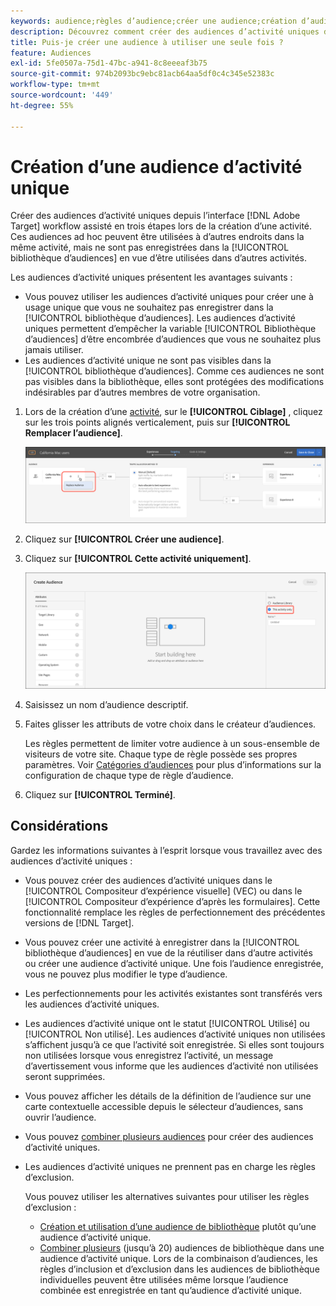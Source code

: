 ```yaml
---
keywords: audience;règles d’audience;créer une audience;création d’audience;activité unique;ad hoc
description: Découvrez comment créer des audiences d’activité uniques dans Adobe [!DNL Target] qui sont destinés à une utilisation unique.
title: Puis-je créer une audience à utiliser une seule fois ?
feature: Audiences
exl-id: 5fe0507a-75d1-47bc-a941-8c8eeeaf3b75
source-git-commit: 974b2093bc9ebc81acb64aa5df0c4c345e52383c
workflow-type: tm+mt
source-wordcount: '449'
ht-degree: 55%

---
```


# Création d’une audience d’activité unique

Créer des audiences d’activité uniques depuis l’interface [!DNL Adobe Target] workflow assisté en trois étapes lors de la création d’une activité. Ces audiences ad hoc peuvent être utilisées à d’autres endroits dans la même activité, mais ne sont pas enregistrées dans la [!UICONTROL bibliothèque d’audiences] en vue d’être utilisées dans d’autres activités.

Les audiences d’activité uniques présentent les avantages suivants :

* Vous pouvez utiliser les audiences d’activité uniques pour créer une à usage unique que vous ne souhaitez pas enregistrer dans la [!UICONTROL bibliothèque d’audiences]. Les audiences d’activité uniques permettent d’empêcher la variable [!UICONTROL Bibliothèque d’audiences] d’être encombrée d’audiences que vous ne souhaitez plus jamais utiliser.
* Les audiences d’activité unique ne sont pas visibles dans la [!UICONTROL bibliothèque d’audiences]. Comme ces audiences ne sont pas visibles dans la bibliothèque, elles sont protégées des modifications indésirables par d’autres membres de votre organisation.

1. Lors de la création d’une [activité](/help/c-activities/activities.md#concept_D317A95A1AB54674BA7AB65C7985BA03), sur le **[!UICONTROL Ciblage]** , cliquez sur les trois points alignés verticalement, puis sur **[!UICONTROL Remplacer l’audience]**.

   ![Résultat d’étape](assets/edit_audience.png)

1. Cliquez sur **[!UICONTROL Créer une audience]**.

1. Cliquez sur **[!UICONTROL Cette activité uniquement]**.

   ![](assets/activity-only-aud.png)

1. Saisissez un nom d’audience descriptif.
1. Faites glisser les attributs de votre choix dans le créateur d’audiences.

   Les règles permettent de limiter votre audience à un sous-ensemble de visiteurs de votre site. Chaque type de règle possède ses propres paramètres. Voir [Catégories d’audiences](/help/c-target/c-audiences/c-target-rules/target-rules.md#concept_E3A77E42F1644503A829B5107B20880D) pour plus d’informations sur la configuration de chaque type de règle d’audience.

1. Cliquez sur **[!UICONTROL Terminé]**.

## Considérations

Gardez les informations suivantes à l’esprit lorsque vous travaillez avec des audiences d’activité uniques :

* Vous pouvez créer des audiences d’activité uniques dans le [!UICONTROL Compositeur d’expérience visuelle] (VEC) ou dans le [!UICONTROL Compositeur d’expérience d’après les formulaires]. Cette fonctionnalité remplace les règles de perfectionnement des précédentes versions de [!DNL Target].
* Vous pouvez créer une activité à enregistrer dans la [!UICONTROL bibliothèque d’audiences] en vue de la réutiliser dans d’autre activités ou créer une audience d’activité unique. Une fois l’audience enregistrée, vous ne pouvez plus modifier le type d’audience.
* Les perfectionnements pour les activités existantes sont transférés vers les audiences d’activité uniques.
* Les audiences d’activité unique ont le statut [!UICONTROL Utilisé] ou [!UICONTROL Non utilisé]. Les audiences d’activité uniques non utilisées s’affichent jusqu’à ce que l’activité soit enregistrée. Si elles sont toujours non utilisées lorsque vous enregistrez l’activité, un message d’avertissement vous informe que les audiences d’activité non utilisées seront supprimées.
* Vous pouvez afficher les détails de la définition de l’audience sur une carte contextuelle accessible depuis le sélecteur d’audiences, sans ouvrir l’audience.
* Vous pouvez [combiner plusieurs audiences](/help/c-target/combining-multiple-audiences.md#concept_A7386F1EA4394BD2AB72399C225981E5) pour créer des audiences d’activité uniques.
* Les audiences d’activité uniques ne prennent pas en charge les règles d’exclusion.

   Vous pouvez utiliser les alternatives suivantes pour utiliser les règles d’exclusion :

   * [Création et utilisation d’une audience de bibliothèque](/help/c-target/c-audiences/create-audience.md) plutôt qu’une audience d’activité unique.
   * [Combiner plusieurs](/help/c-target/combining-multiple-audiences.md#concept_A7386F1EA4394BD2AB72399C225981E5) (jusqu’à 20) audiences de bibliothèque dans une audience d’activité unique. Lors de la combinaison d’audiences, les règles d’inclusion et d’exclusion dans les audiences de bibliothèque individuelles peuvent être utilisées même lorsque l’audience combinée est enregistrée en tant qu’audience d’activité unique.
